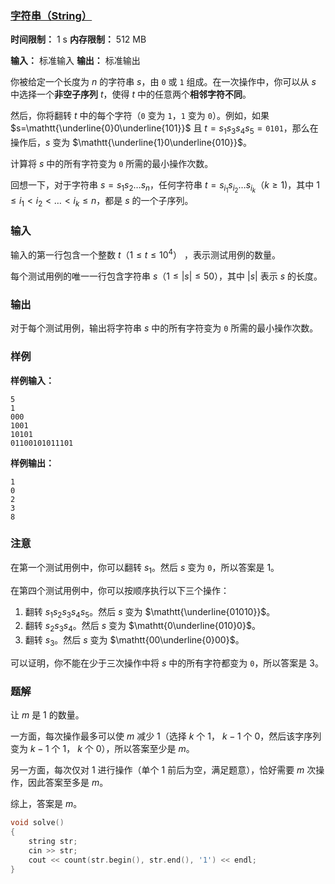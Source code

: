 ### [字符串（String）](https://codeforces.com/problemset/problem/2062/A)

**时间限制：** 1 s
**内存限制：** 512 MB

**输入：** 标准输入
**输出：** 标准输出



你被给定一个长度为 $n$ 的字符串 $s$，由 $\mathtt{0}$ 或 $\mathtt{1}$ 组成。在一次操作中，你可以从 $s$ 中选择一个**非空子序列** $t$，使得 $t$ 中的任意两个**相邻字符不同**。

然后，你将翻转 $t$ 中的每个字符（$\mathtt{0}$ 变为 $\mathtt{1}$，$\mathtt{1}$ 变为 $\mathtt{0}$）。例如，如果 $s=\mathtt{\underline{0}0\underline{101}}$ 且 $t=s_1s_3s_4s_5=\mathtt{0101}$，那么在操作后，$s$ 变为 $\mathtt{\underline{1}0\underline{010}}$。

计算将 $s$ 中的所有字符变为 $\mathtt{0}$ 所需的最小操作次数。

回想一下，对于字符串 $s = s_1s_2\ldots s_n$，任何字符串 $t=s_{i_1}s_{i_2}\ldots s_{i_k}$（$k\ge 1$)，其中 $1\leq i_1 < i_2 < \ldots < i_k\leq n$，都是 $s$ 的一个子序列。







### 输入

输入的第一行包含一个整数 $t$（$1 \leq t \leq 10^4$） ，表示测试用例的数量。

每个测试用例的唯一一行包含字符串 $s$（$1\le |s|\le 50$），其中 $|s|$ 表示 $s$ 的长度。





### 输出

对于每个测试用例，输出将字符串 $s$ 中的所有字符变为 $\mathtt{0}$ 所需的最小操作次数。





### 样例

**样例输入：**

```
5
1
000
1001
10101
01100101011101
```



**样例输出：**

```
1
0
2
3
8
```





### 注意

在第一个测试用例中，你可以翻转 $s_1$。然后 $s$ 变为 $\mathtt{0}$，所以答案是 $1$。

在第四个测试用例中，你可以按顺序执行以下三个操作：

1.  翻转 $s_1s_2s_3s_4s_5$。然后 $s$ 变为 $\mathtt{\underline{01010}}$。
2.  翻转 $s_2s_3s_4$。然后 $s$ 变为 $\mathtt{0\underline{010}0}$。
3.  翻转 $s_3$。然后 $s$ 变为 $\mathtt{00\underline{0}00}$。

可以证明，你不能在少于三次操作中将 $s$ 中的所有字符都变为 $\mathtt{0}$，所以答案是 $3$。





### 题解

让 $m$ 是 $1$ 的数量。

一方面，每次操作最多可以使 $m$ 减少 $1$（选择 $k$ 个 $1$， $k - 1$ 个 $0$，然后该字序列变为 $k - 1$ 个 $1$， $k$ 个 $0$），所以答案至少是 $m$。

另一方面，每次仅对 $1$ 进行操作（单个 $1$ 前后为空，满足题意），恰好需要 $m$ 次操作，因此答案至多是 $m$。

综上，答案是 $m$。



```cpp
void solve()
{
	string str;
	cin >> str;
	cout << count(str.begin(), str.end(), '1') << endl;
}
```

